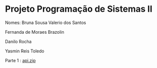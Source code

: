 # Projeto Programação de Sistemas II

Nomes: 
Bruna Sousa Valerio dos Santos 

Fernanda de Moraes Brazolin 

Danilo Rocha 

Yasmin Reis Toledo 



Parte 1 :
[api.zip](https://github.com/bruvalerio/pgII/files/15182605/api.zip)
